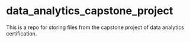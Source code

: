 # data_analytics_capstone_project
This is a repo for storing files from the capstone project of data analytics certification.
